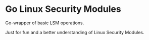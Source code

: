 # Go Linux Security Modules

Go-wrapper of basic LSM operations. 

Just for fun and a better understanding of Linux Security Modules.
